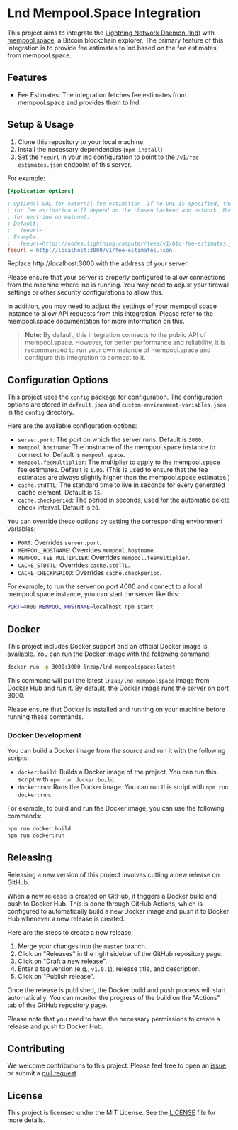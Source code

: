 # Lnd Mempool.Space Integration

This project aims to integrate the [Lightning Network Daemon (lnd)](https://github.com/lightningnetwork/lnd) with [mempool.space](https://mempool.space/), a Bitcoin blockchain explorer. The primary feature of this integration is to provide fee estimates to lnd based on the fee estimates from mempool.space.

## Features

- Fee Estimates: The integration fetches fee estimates from mempool.space and provides them to lnd.

## Setup & Usage

1. Clone this repository to your local machine.
2. Install the necessary dependencies (`npm install`)
3. Set the `feeurl` in your lnd configuration to point to the `/v1/fee-estimates.json` endpoint of this server.

For example:

```ini
[Application Options]

; Optional URL for external fee estimation. If no URL is specified, the method
; for fee estimation will depend on the chosen backend and network. Must be set
; for neutrino on mainnet.
; Default:
;   feeurl=
; Example:
;   feeurl=https://nodes.lightning.computer/fees/v1/btc-fee-estimates.json
feeurl = http://localhost:3000/v1/fee-estimates.json
```

Replace http://localhost:3000 with the address of your server.

Please ensure that your server is properly configured to allow connections from the machine where lnd is running. You may need to adjust your firewall settings or other security configurations to allow this.

In addition, you may need to adjust the settings of your mempool.space instance to allow API requests from this integration. Please refer to the mempool.space documentation for more information on this.

> **Note:** By default, this integration connects to the public API of mempool.space. However, for better performance and reliability, it is recommended to run your own instance of mempool.space and configure this integration to connect to it.

## Configuration Options

This project uses the [`config`](https://www.npmjs.com/package/config) package for configuration. The configuration options are stored in `default.json` and `custom-environment-variables.json` in the `config` directory.

Here are the available configuration options:

- `server.port`: The port on which the server runs. Default is `3000`.
- `mempool.hostname`: The hostname of the mempool.space instance to connect to. Default is `mempool.space`.
- `mempool.feeMultiplier`: The multiplier to apply to the mempool.space fee estimates. Default is `1.05`. (This is used to ensure that the fee estimates are always slightly higher than the mempool.space estimates.)
- `cache.stdTTL`: The standard time to live in seconds for every generated cache element. Default is `15`.
- `cache.checkperiod`: The period in seconds, used for the automatic delete check interval. Default is `20`.

You can override these options by setting the corresponding environment variables:

- `PORT`: Overrides `server.port`.
- `MEMPOOL_HOSTNAME`: Overrides `mempool.hostname`.
- `MEMPOOL_FEE_MULTIPLIER`: Overrides `mempool.feeMultiplier`.
- `CACHE_STDTTL`: Overrides `cache.stdTTL`.
- `CACHE_CHECKPERIOD`: Overrides `cache.checkperiod`.

For example, to run the server on port 4000 and connect to a local mempool.space instance, you can start the server like this:

```bash
PORT=4000 MEMPOOL_HOSTNAME=localhost npm start
```

## Docker

This project includes Docker support and an official Docker image is available. You can run the Docker image with the following command:

```bash
docker run -p 3000:3000 lnzap/lnd-mempoolspace:latest
```

This command will pull the latest `lnzap/lnd-mempoolspace` image from Docker Hub and run it. By default, the Docker image runs the server on port 3000.

Please ensure that Docker is installed and running on your machine before running these commands.

### Docker Development

You can build a Docker image from the source and run it with the following scripts:

- `docker:build`: Builds a Docker image of the project. You can run this script with `npm run docker:build`.
- `docker:run`: Runs the Docker image. You can run this script with `npm run docker:run`.

For example, to build and run the Docker image, you can use the following commands:

```bash
npm run docker:build
npm run docker:run
```

## Releasing

Releasing a new version of this project involves cutting a new release on GitHub. 

When a new release is created on GitHub, it triggers a Docker build and push to Docker Hub. This is done through GitHub Actions, which is configured to automatically build a new Docker image and push it to Docker Hub whenever a new release is created.

Here are the steps to create a new release:

1. Merge your changes into the `master` branch.
2. Click on "Releases" in the right sidebar of the GitHub repository page.
3. Click on "Draft a new release".
4. Enter a tag version (e.g., `v1.0.1`), release title, and description.
5. Click on "Publish release".

Once the release is published, the Docker build and push process will start automatically. You can monitor the progress of the build on the "Actions" tab of the GitHub repository page.

Please note that you need to have the necessary permissions to create a release and push to Docker Hub.

## Contributing
We welcome contributions to this project. Please feel free to open an [issue](https://github.com/LN-Zap/lnd-mempoolspace/issues) or submit a [pull request](https://github.com/LN-Zap/lnd-mempoolspace/pulls).

## License
This project is licensed under the MIT License. See the [LICENSE](./LICENSE.md) file for more details.

